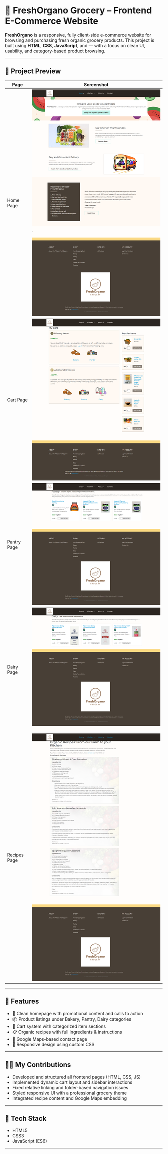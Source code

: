 # 🥦 FreshOrgano Grocery – Frontend E-Commerce Website

**FreshOrgano** is a responsive, fully client-side e-commerce website for browsing and purchasing fresh organic grocery products. This project is built using **HTML**, **CSS**, **JavaScript**, and  — with a focus on clean UI, usability, and category-based product browsing.

---

## 📸 Project Preview

| Page         | Screenshot                           |
|--------------|----------------------------------------|
| Home Page    | ![Home](ScreenShot/HomePage.png)       |
| Cart Page    | ![Cart](ScreenShot/Mycart.png)         |
| Pantry Page  | ![Pantry](ScreenShot/Pantry.png)       |
| Dairy Page   | ![Dairy](ScreenShot/Dairy.png)         |
| Recipes Page | ![Recipes](ScreenShot/OrganicRecipe.png) |

 


---

## 🚀 Features

- 🛒 Clean homepage with promotional content and calls to action
- 📦 Product listings under Bakery, Pantry, Dairy categories
- 🧺 Cart system with categorized item sections
- 📋 Organic recipes with full ingredients & instructions
- 📍 Google Maps-based contact page
- 🔀 Responsive design using  custom CSS

---

## 🧑‍💻 My Contributions

- Developed and structured all frontend pages (HTML, CSS, JS)
- Implemented dynamic cart layout and sidebar interactions
- Fixed relative linking and folder-based navigation issues
- Styled responsive UI with a professional grocery theme
- Integrated recipe content and Google Maps embedding

---

## 🧰 Tech Stack

- HTML5
- CSS3
- JavaScript (ES6)


---



